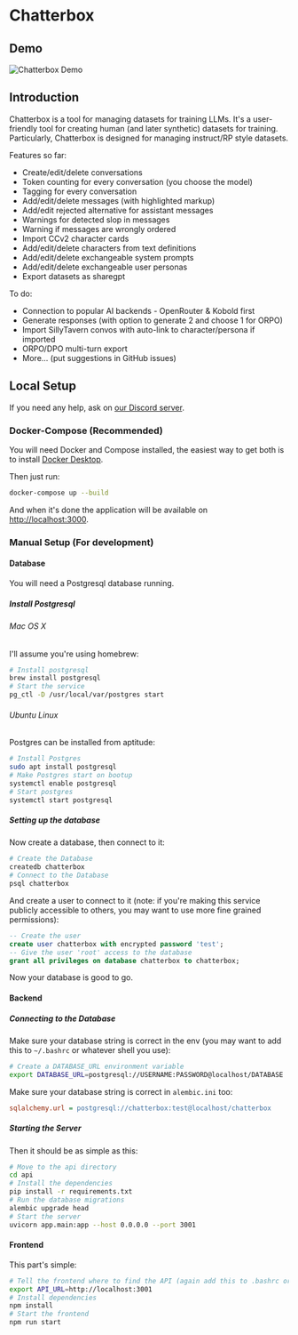 # Chatterbox

## Demo

![Chatterbox Demo](./demo.gif)

## Introduction

Chatterbox is a tool for managing datasets for training LLMs. It's a user-friendly tool for creating human (and later synthetic) datasets for training. Particularly, Chatterbox is designed for managing instruct/RP style datasets.

Features so far:

- Create/edit/delete conversations
- Token counting for every conversation (you choose the model)
- Tagging for every conversation
- Add/edit/delete messages (with highlighted markup)
- Add/edit rejected alternative for assistant messages
- Warnings for detected slop in messages
- Warning if messages are wrongly ordered
- Import CCv2 character cards
- Add/edit/delete characters from text definitions
- Add/edit/delete exchangeable system prompts
- Add/edit/delete exchangeable user personas
- Export datasets as sharegpt

To do:

- Connection to popular AI backends - OpenRouter & Kobold first
- Generate responses (with option to generate 2 and choose 1 for ORPO)
- Import SillyTavern convos with auto-link to character/persona if imported
- ORPO/DPO multi-turn export
- More... (put suggestions in GitHub issues)

## Local Setup

If you need any help, ask on [our Discord server](https://discord.gg/gXQzQcnedb).

### Docker-Compose (Recommended)

You will need Docker and Compose installed, the easiest way to get both is to install [Docker Desktop](https://docs.docker.com/desktop/).

Then just run:

```bash
docker-compose up --build
```

And when it's done the application will be available on [http://localhost:3000](http://localhost:3000).

### Manual Setup (For development)

#### Database

You will need a Postgresql database running.

##### Install Postgresql

###### Mac OS X

I'll assume you're using homebrew:

```bash
# Install postgresql
brew install postgresql
# Start the service
pg_ctl -D /usr/local/var/postgres start
```

###### Ubuntu Linux

Postgres can be installed from aptitude:

```bash
# Install Postgres
sudo apt install postgresql
# Make Postgres start on bootup
systemctl enable postgresql
# Start postgres
systemctl start postgresql
```

##### Setting up the database

Now create a database, then connect to it:

```bash
# Create the Database
createdb chatterbox
# Connect to the Database
psql chatterbox
```

And create a user to connect to it (note: if you're making this service publicly accessible to others, you may want to use more fine grained permissions):

```sql
-- Create the user
create user chatterbox with encrypted password 'test';
-- Give the user 'root' access to the database
grant all privileges on database chatterbox to chatterbox;
```

Now your database is good to go.

#### Backend

##### Connecting to the Database

Make sure your database string is correct in the env (you may want to add this to `~/.bashrc` or whatever shell you use):

```bash
# Create a DATABASE_URL environment variable
export DATABASE_URL=postgresql://USERNAME:PASSWORD@localhost/DATABASE
```

Make sure your database string is correct in `alembic.ini` too:

```ini
sqlalchemy.url = postgresql://chatterbox:test@localhost/chatterbox
```

##### Starting the Server

Then it should be as simple as this:

```bash
# Move to the api directory
cd api
# Install the dependencies
pip install -r requirements.txt
# Run the database migrations
alembic upgrade head
# Start the server
uvicorn app.main:app --host 0.0.0.0 --port 3001
```

#### Frontend

This part's simple:

```bash
# Tell the frontend where to find the API (again add this to .bashrc or equivalent)
export API_URL=http://localhost:3001
# Install dependencies
npm install
# Start the frontend
npm run start
```